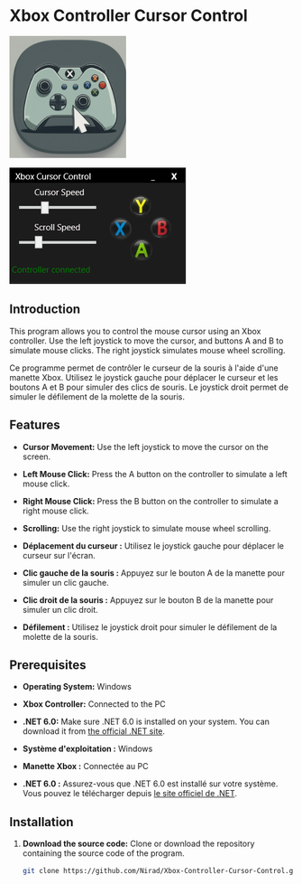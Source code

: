 # Xbox Controller Cursor Control
![Alt text](screenshot/iconne.png?raw=true "Xbox Controller Cursor Control")

![Alt text](screenshot/app.png?raw=true "Xbox Controller Cursor Control")
## Introduction

This program allows you to control the mouse cursor using an Xbox controller. Use the left joystick to move the cursor, and buttons A and B to simulate mouse clicks. The right joystick simulates mouse wheel scrolling.

Ce programme permet de contrôler le curseur de la souris à l'aide d'une manette Xbox. Utilisez le joystick gauche pour déplacer le curseur et les boutons A et B pour simuler des clics de souris. Le joystick droit permet de simuler le défilement de la molette de la souris.

## Features

- **Cursor Movement:** Use the left joystick to move the cursor on the screen.
- **Left Mouse Click:** Press the A button on the controller to simulate a left mouse click.
- **Right Mouse Click:** Press the B button on the controller to simulate a right mouse click.
- **Scrolling:** Use the right joystick to simulate mouse wheel scrolling.

- **Déplacement du curseur :** Utilisez le joystick gauche pour déplacer le curseur sur l'écran.
- **Clic gauche de la souris :** Appuyez sur le bouton A de la manette pour simuler un clic gauche.
- **Clic droit de la souris :** Appuyez sur le bouton B de la manette pour simuler un clic droit.
- **Défilement :** Utilisez le joystick droit pour simuler le défilement de la molette de la souris.

## Prerequisites

- **Operating System:** Windows
- **Xbox Controller:** Connected to the PC
- **.NET 6.0:** Make sure .NET 6.0 is installed on your system. You can download it from [the official .NET site](https://dotnet.microsoft.com/download/dotnet/6.0).

- **Système d'exploitation :** Windows
- **Manette Xbox :** Connectée au PC
- **.NET 6.0 :** Assurez-vous que .NET 6.0 est installé sur votre système. Vous pouvez le télécharger depuis [le site officiel de .NET](https://dotnet.microsoft.com/download/dotnet/6.0).

## Installation

1. **Download the source code:**
   Clone or download the repository containing the source code of the program.

   ```bash
   git clone https://github.com/Nirad/Xbox-Controller-Cursor-Control.git
